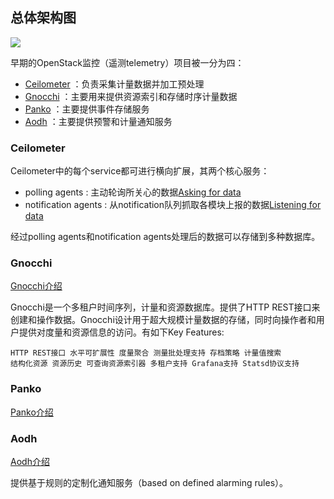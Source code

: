 ## 总体架构图
![](https://docs.openstack.org/developer/ceilometer/_images/ceilo-arch.png)

早期的OpenStack监控（遥测telemetry）项目被一分为四：

* [Ceilometer](https://github.com/markfengyunzhou/ceilometer/blob/master/%E7%B3%BB%E7%BB%9F%E6%9E%B6%E6%9E%84.md#ceilometer) ：负责采集计量数据并加工预处理
* [Gnocchi](https://github.com/markfengyunzhou/ceilometer/blob/master/%E7%B3%BB%E7%BB%9F%E6%9E%B6%E6%9E%84.md#gnocchi) ：主要用来提供资源索引和存储时序计量数据
* [Panko](https://github.com/markfengyunzhou/ceilometer/blob/master/%E7%B3%BB%E7%BB%9F%E6%9E%B6%E6%9E%84.md#panko) ：主要提供事件存储服务
* [Aodh](https://github.com/markfengyunzhou/ceilometer/blob/master/%E7%B3%BB%E7%BB%9F%E6%9E%B6%E6%9E%84.md#aodh) ：主要提供预警和计量通知服务

### Ceilometer

Ceilometer中的每个service都可进行横向扩展，其两个核心服务：

* polling agents : 主动轮询所关心的数据[Asking for data](https://docs.openstack.org/developer/ceilometer/architecture.html#polling-agents-asking-for-data)
* notification agents : 从notification队列抓取各模块上报的数据[Listening for data](https://docs.openstack.org/developer/ceilometer/architecture.html#notification-agents-listening-for-data)

经过polling agents和notification agents处理后的数据可以存储到多种数据库。 

### Gnocchi
[Gnocchi介绍](http://gnocchi.xyz/index.html)

Gnocchi是一个多租户时间序列，计量和资源数据库。提供了HTTP REST接口来创建和操作数据。Gnocchi设计用于超大规模计量数据的存储，同时向操作者和用户提供对度量和资源信息的访问。有如下Key Features:
```
HTTP REST接口 水平可扩展性 度量聚合 测量批处理支持 存档策略 计量值搜索
结构化资源 资源历史 可查询资源索引器 多租户支持 Grafana支持 Statsd协议支持
```

### Panko

[Panko介绍](https://docs.openstack.org/developer/panko/)

### Aodh

[Aodh介绍](https://docs.openstack.org/developer/aodh/architecture.html)

提供基于规则的定制化通知服务（based on defined alarming rules）。
